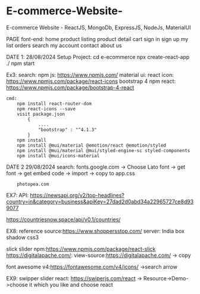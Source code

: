 # E-commerce-Website-

E-commerce Website - ReactJS, MongoDb, ExpressJS, NodeJs, MaterialUI

PAGE
font-end:
home
product listing
product detail
cart
sign in
sign up
my list
orders
search
my account
contact
about us

DATE 1: 28/08/2024
Setup Project: cd e-ecommerce
npx create-react-app ./
npm start

Ex3:
search:
npm js: https://www.npmjs.com/
material ui:
react icon: https://www.npmjs.com/package/react-icons
bootstrap 4 npm react: https://www.npmjs.com/package/bootstrap-4-react

    cmd:
        npm install react-router-dom
        npm react-icons --save
        visit package.json
            {
                ....
                "bootstrap" : "^4.1.3"
            }
        npm install
        npm install @mui/material @emotion/react @emotion/styled
        npm install @mui/material @mui/styled-engine-sc styled-components
        npm install @mui/icons-material

DATE 2 29/08/2024
search:
fonts.google.com -> Choose Lato font -> get font -> get embed code -> import -> copy to app.css

        photopea.com

EX7:
API:
https://newsapi.org/v2/top-headlines?country=in&category=business&apiKey=27dad2d0abd34a22965727ce8d939077

https://countriesnow.space/api/v0.1/countries/

EX8:
reference source:https://www.shoppersstop.com/ server: India
box shadow css3

slick slider npm:https://www.npmjs.com/package/react-slick
https://digitalapache.com/: view-source:https://digitalapache.com/ -> copy <link rel="stylesheet" href="https://digitalapache.com/wp-content/themes/digi/assets/css/font-awesome.min.css">

font awesome v4:https://fontawesome.com/v4/icons/ ->search arrow

EX9:
swipper slider react: https://swiperjs.com/react -> Resource->Demo->choose it which you like and choose react
